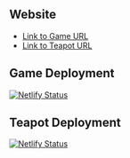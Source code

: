 ## Website
- [Link to Game URL](https://grafkom-game.netlify.com)
- [Link to Teapot URL](https://grafkom-teapot.netlify.com/)

## Game Deployment
[![Netlify Status](https://api.netlify.com/api/v1/badges/b77505e3-aef7-44ef-bf7e-40a949330b85/deploy-status)](https://app.netlify.com/sites/grakom-game/deploys)

## Teapot Deployment
[![Netlify Status](https://api.netlify.com/api/v1/badges/a447745b-e7d2-43a9-9e09-58bfb086eb2d/deploy-status)](https://app.netlify.com/sites/grafkom-teapot/deploys)
